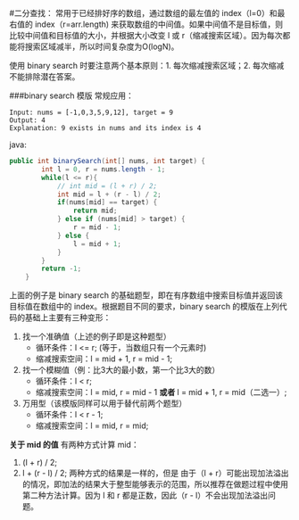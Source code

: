 #二分查找：
常用于已经排好序的数组，通过数组的最左值的 index（l=0）和最右值的 index（r=arr.length) 来获取数组的中间值。如果中间值不是目标值，则比较中间值和目标值的大小，并根据大小改变 l 或 r（缩减搜索区域）。因为每次都能将搜索区域减半，所以时间复杂度为O(logN)。

使用 binary search 时要注意两个基本原则：1. 每次缩减搜索区域；2. 每次缩减不能排除潜在答案。

###binary search 模版
常规应用：
```
Input: nums = [-1,0,3,5,9,12], target = 9
Output: 4
Explanation: 9 exists in nums and its index is 4
```
java:
```Java
public int binarySearch(int[] nums, int target) {
        int l = 0, r = nums.length - 1;
        while(l <= r){
            // int mid = (l + r) / 2;
            int mid = l + (r - l) / 2;
            if(nums[mid] == target) {
                return mid;
            } else if (nums[mid] > target) {
                r = mid - 1;
            } else {
                l = mid + 1;
            }
        }
        return -1;
    }
```
上面的例子是 binary search 的基础题型，即在有序数组中搜索目标值并返回该目标值在数组中的 index。根据题目不同的要求，binary search 的模版在上列代码的基础上主要有三种变形：
1. 找一个准确值（上述的例子即是这种题型） 
    * 循环条件：l <= r; (等于，当数组只有一个元素时)
    * 缩减搜索空间：l = mid + 1, r = mid - 1;
2. 找一个模糊值（例：比3大的最小数，第一个比3大的数）
    * 循环条件：l < r;
    * 缩减搜索空间：l = mid, r = mid - 1 **或者** l = mid + 1, r = mid（二选一）;
3. 万用型（该模版同样可以用于替代前两个题型）
    * 循环条件：l < r - 1;
    * 缩减搜索空间：l = mid, r = mid;

**关于 mid 的值**
有两种方式计算 mid：
1. (l + r) / 2;
2. l + (r - l) / 2;
两种方式的结果是一样的，但是 由于（l + r）可能出现加法溢出的情况，即加法的结果大于整型能够表示的范围，所以推荐在做题过程中使用第二种方法计算。因为 l 和 r 都是正数，因此（r - l）不会出现加法溢出问题。

